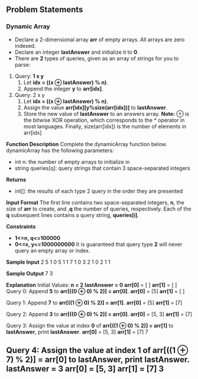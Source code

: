 ## Problem Statements
### Dynamic Array
- Declare a 2-dimensional array **arr** of  empty arrays. All arrays are zero indexed.
- Declare an integer **lastAnswer** and initialize it to **0**.
- There are **2** types of queries, given as an array of strings for you to parse:
1. Query: **1 x y**
    1. Let **idx = ((x ⊕ lastAnswer) % n)**.
    2. Append the integer **y** to **arr[idx]**.
2. Query: 2 x y
    1. Let **idx = ((x ⊕ lastAnswer) % n)**.
    2. Assign the value **arr[idx][y%size(arr[idx])]** to **lastAnswer**.
    3. Store the new value of **lastAnswer** to an answers array.
**Note:** ⊕ is the bitwise XOR operation, which corresponds to the **^** operator in most languages.
Finally, size(arr[idx]) is the number of elements in arr[idx]

**Function Description**
Complete the dynamicArray function below.
dynamicArray has the following parameters:
- int n: the number of empty arrays to initialize in 
- string queries[q]: query strings that contain 3 space-separated integers

**Returns**
- int[]: the results of each type 2 query in the order they are presented

**Input Format**
The first line contains two space-separated integers, **n**, the size of **arr** to create, and ,**q** the number of queries, respectively.
Each of the **q** subsequent lines contains a query string, **queries[i]**.

**Constraints**
- **1<=n, q<=100000**
- **0<=x, y<=1000000000**
It is guaranteed that query type **2** will never query an empty array or index.

**Sample Input**
2 5
1 0 5
1 1 7
1 0 3
2 1 0
2 1 1

**Sample Output**
7
3

**Explanation**
Initial Values:
**n = 2**
**lastAnswer = 0**
**arr[0]** = [ ]
**arr[1]** = [ ]
Query 0: Append **5** to **arr[((0 ⊕ 0) % 2)] = arr[0]**.
**arr[0]** = [5]
**arr[1]** = [ ]

Query 1: Append **7** to **arr[((1 ⊕ 0) % 2)] = arr[1]**.
**arr[0]** = [5]
**arr[1]** = [7]

Query 2: Append **3** to **arr[((0 ⊕ 0) % 2)] = arr[0]**.
**arr[0]** = [5, 3]
**arr[1]** = [7]

Query 3: Assign the value at index **0** of **arr[((1 ⊕ 0) % 2)] = arr[1]** to **lastAnswer**, print **lastAnswer**.
**arr[0]** = [5, 3]
**arr[1]** = [7]
7

Query 4: Assign the value at index **1** of **arr[((1 ⊕ 7) % 2)] = arr[0]** to **lastAnswer**, print **lastAnswer**.
**lastAnswer = 3**
**arr[0]** = [5, 3]
**arr[1]** = [7]
3
 --- 